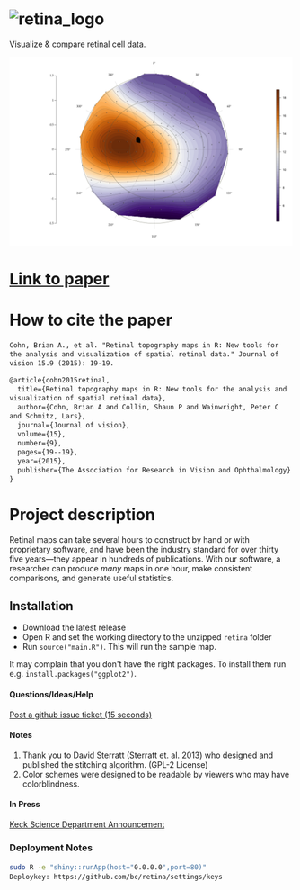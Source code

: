 # ![retina_logo](https://cloud.githubusercontent.com/assets/4623063/8342959/8206dd04-1a85-11e5-8d00-d58866c99d66.jpg)

Visualize & compare retinal cell data.

![Retinal Map Visualization](output/my_retina_figure.png)
# [Link to paper](https://jov.arvojournals.org/article.aspx?articleid=2422880)
# How to cite the paper
```
Cohn, Brian A., et al. "Retinal topography maps in R: New tools for the analysis and visualization of spatial retinal data." Journal of vision 15.9 (2015): 19-19.
```
```
@article{cohn2015retinal,
  title={Retinal topography maps in R: New tools for the analysis and visualization of spatial retinal data},
  author={Cohn, Brian A and Collin, Shaun P and Wainwright, Peter C and Schmitz, Lars},
  journal={Journal of vision},
  volume={15},
  number={9},
  pages={19--19},
  year={2015},
  publisher={The Association for Research in Vision and Ophthalmology}
}
```
# Project description

Retinal maps can take several hours to construct by hand or with proprietary software, and have been the industry standard for over thirty five years—they appear in hundreds of publications. With our software, a researcher can produce *many* maps in one hour, make consistent comparisons, and generate useful statistics.

## Installation
- Download the latest release
- Open R and set the working directory to the unzipped `retina` folder
- Run `source("main.R")`. This will run the sample map.

It may complain that you don't have the right packages. To install them run e.g. `install.packages("ggplot2")`.

#### Questions/Ideas/Help
[Post a github issue ticket (15 seconds)](https://github.com/bc/retina/issues/new "Post an issue ticket")

#### Notes
1. Thank you to David Sterratt (Sterratt et. al. 2013) who designed and published the stitching algorithm. (GPL-2 License)
2. Color schemes were designed to be readable by viewers who may have colorblindness.

#### In Press
[Keck Science Department Announcement](http://www.kecksci.claremont.edu/News/Newsdetail.asp?NewsID=92 "KSD")

### Deployment Notes
```bash
sudo R -e "shiny::runApp(host="0.0.0.0",port=80)"
Deploykey: https://github.com/bc/retina/settings/keys
```

